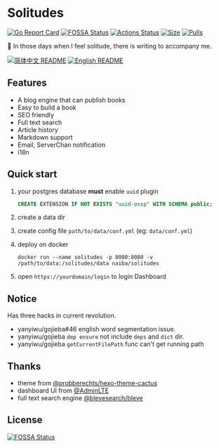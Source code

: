 # Solitudes

[![Go Report Card](https://goreportcard.com/badge/github.com/naiba/solitudes)](https://goreportcard.com/report/github.com/naiba/solitudes) [![FOSSA Status](https://app.fossa.com/api/projects/git%2Bgithub.com%2Fnaiba%2Fsolitudes.svg?type=small)](https://app.fossa.com/projects/git%2Bgithub.com%2Fnaiba%2Fsolitudes?ref=badge_small)
 [![Actions Status](https://wdp9fww0r9.execute-api.us-west-2.amazonaws.com/production/badge/naiba/solitudes)](https://wdp9fww0r9.execute-api.us-west-2.amazonaws.com/production/badge/naiba/solitudes) [![Size](https://images.microbadger.com/badges/image/naiba/solitudes.svg)](https://microbadger.com/images/naiba/solitudes) [![Pulls](https://img.shields.io/docker/pulls/naiba/solitudes.svg)](https://microbadger.com/images/naiba/solitudes)

:smoking: In those days when I feel solitude, there is writing to accompany me.

[![简体中文 README](https://img.shields.io/badge/简体中文-README-informational.svg)](README.md) [![English README](https://img.shields.io/badge/English-README-informational.svg)](README_en-US.md)

## Features

- A blog engine that can publish books
- Easy to build a book
- SEO friendly
- Full text search
- Article history
- Markdown support
- Email, ServerChan notification
- i18n

## Quick start

1. your postgres database **must** enable `uuid` plugin

    ```sql
    CREATE EXTENSION IF NOT EXISTS "uuid-ossp" WITH SCHEMA public;
    ```

2. create a data dir
3. create config file `path/to/data/conf.yml` (eg: `data/conf.yml`)
4. deploy on docker

    ```shell
    docker run --name solitudes -p 8080:8080 -v /path/to/data:/solitudes/data naiba/solitudes
    ```

5. open `https://yourdomain/login` to login Dashboard

## Notice

Has three hacks in current revolution.

- yanyiwu/gojieba#46 english word segmentation issue.
- yanyiwu/gojieba `dep ensure` not include `deps` and `dict` dir.
- yanyiwu/gojieba `getCurrentFilePath` func can't get running path

## Thanks

- theme from [@probberechts/hexo-theme-cactus](https://github.com/probberechts/hexo-theme-cactus)
- dashboard UI from [@AdminLTE](https://adminlte.io/)
- full text search engine [@blevesearch/bleve](https://github.com/blevesearch/bleve)

## License

[![FOSSA Status](https://app.fossa.io/api/projects/git%2Bgithub.com%2Fnaiba%2Fsolitudes.svg?type=large)](https://app.fossa.io/projects/git%2Bgithub.com%2Fnaiba%2Fsolitudes?ref=badge_large)
